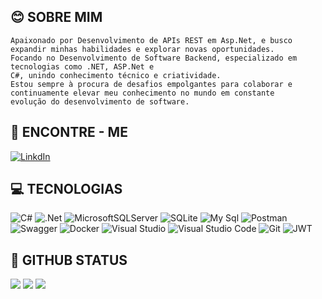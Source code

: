 ## :blush: SOBRE MIM  
```
Apaixonado por Desenvolvimento de APIs REST em Asp.Net, e busco expandir minhas habilidades e explorar novas oportunidades.
Focando no Desenvolvimento de Software Backend, especializado em tecnologias como .NET, ASP.Net e
C#, unindo conhecimento técnico e criatividade.
Estou sempre à procura de desafios empolgantes para colaborar e continuamente elevar meu conhecimento no mundo em constante
evolução do desenvolvimento de software.
```
##  :mag_right: ENCONTRE - ME 

 [![LinkdIn](https://img.shields.io/badge/LinkedIn-0077B5?style=for-the-badge&logo=linkedin&logoColor=white)](https://www.linkedin.com/in/raul-mateia-da-silva-84b631b9/)
 
## :computer: TECNOLOGIAS 
![C#](https://img.shields.io/badge/c%23-%23239120.svg?style=for-the-badge&logo=c-sharp&logoColor=white) ![.Net](https://img.shields.io/badge/.NET-5C2D91?style=for-the-badge&logo=.net&logoColor=white)
![MicrosoftSQLServer](https://img.shields.io/badge/Microsoft%20SQL%20Sever-CC2927?style=for-the-badge&logo=microsoft%20sql%20server&logoColor=white) ![SQLite](https://img.shields.io/badge/SQLite-07405E?style=for-the-badge&logo=sqlite&logoColor=white) ![My Sql](https://img.shields.io/badge/MySQL-005C84?style=for-the-badge&logo=mysql&logoColor=white) ![Postman](https://img.shields.io/badge/Postman-FF6C37?style=for-the-badge&logo=postman&logoColor=white)  ![Swagger](https://img.shields.io/badge/-Swagger-%23Clojure?style=for-the-badge&logo=swagger&logoColor=white) ![Docker](https://img.shields.io/badge/docker-%230db7ed.svg?style=for-the-badge&logo=docker&logoColor=white) ![Visual Studio](https://img.shields.io/badge/Visual_Studio-5C2D91?style=for-the-badge&logo=visual%20studio&logoColor=white) ![Visual Studio Code](https://img.shields.io/badge/Visual_Studio_Code-0078D4?style=for-the-badge&logo=visual%20studio%20code&logoColor=white) ![Git](https://img.shields.io/badge/GIT-E44C30?style=for-the-badge&logo=git&logoColor=white) ![JWT](https://img.shields.io/badge/JWT-000000?style=for-the-badge&logo=JSON%20web%20tokens&logoColor=whit)


## :rocket:  GITHUB STATUS

![](https://github-readme-stats.vercel.app/api/top-langs/?username=RaMadaSilva&layout=compact&theme=blue-green)
![](https://github-readme-stats.vercel.app/api?username=RaMadaSilva&show_icons=true&theme=blue-green)
![](https://github-readme-streak-stats.herokuapp.com/?user=RaMadaSilva&theme=blue-green&hide_border=false) 


